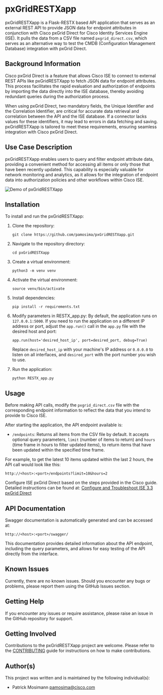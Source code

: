 # pxGridRESTXapp

pxGridRESTXapp is a Flask-RESTX based API application that serves as an external REST API to provide JSON data for endpoint attributes in conjunction with Cisco pxGrid Direct for Cisco Identity Services Engine (ISE). It pulls the data from a CSV file named `pxgrid_direct.csv`, which serves as an alternative way to test the CMDB (Configuration Management Database) integration with pxGrid Direct.

## Background Information

Cisco pxGrid Direct is a feature that allows Cisco ISE to connect to external REST APIs like pxGridRESTXapp to fetch JSON data for endpoint attributes. This process facilitates the rapid evaluation and authorization of endpoints by importing the data directly into the ISE database, thereby avoiding redundant queries during the authorization process.

When using pxGrid Direct, two mandatory fields, the Unique Identifier and the Correlation Identifier, are critical for accurate data retrieval and correlation between the API and the ISE database. If a connector lacks values for these identifiers, it may lead to errors in data fetching and saving. pxGridRESTXapp is tailored to meet these requirements, ensuring seamless integration with Cisco pxGrid Direct.

## Use Case Description

pxGridRESTXapp enables users to query and filter endpoint attribute data, providing a convenient method for accessing all items or only those that have been recently updated. This capability is especially valuable for network monitoring and analytics, as it allows for the integration of endpoint data into authorization policies and other workflows within Cisco ISE.

![Demo of pxGridRESTXapp](img/MerakiRADKitDemo.gif)

## Installation

To install and run the pxGridRESTXapp:

1. Clone the repository:

   ```
   git clone https://github.com/pamosima/pxGridRESTXapp.git
   ```

2. Navigate to the repository directory:

   ```
   cd pxGridRESTXapp
   ```

3. Create a virtual environment:

   ```
   python3 -m venv venv
   ```

4. Activate the virtual environment:

   ```
   source venv/bin/activate
   ```

5. Install dependencies:

   ```
   pip install -r requirements.txt
   ```

6. Modify parameters in RESTX_app.py:
   By default, the application runs on `127.0.0.1:5000`. If you need to run the application on a different IP address or port, adjust the `app.run()` call in the `app.py` file with the desired host and port:

   ```
   app.run(host='desired_host_ip', port=desired_port, debug=True)
   ```

   Replace `desired_host_ip` with your machine's IP address or `0.0.0.0` to listen on all interfaces, and `desired_port` with the port number you wish to use.

7. Run the application:

   ```
   python RESTX_app.py
   ```

## Usage

Before making API calls, modify the `pxgrid_direct.csv` file with the corresponding endpoint information to reflect the data that you intend to provide to Cisco ISE.

After starting the application, the API endpoint available is:

- `/endpoints`: Returns all items from the CSV file by default. It accepts optional query parameters, `limit` (number of items to return) and `hours` (time frame in hours to filter updated items), to return items that have been updated within the specified time frame.

For example, to get the latest 10 items updated within the last 2 hours, the API call would look like this:

```
http://<host>:<port>/endpoints?limit=10&hours=2
```

Configure ISE pxGrid Direct based on the steps provided in the Cisco guide. Detailed instructions can be found at: [Configure and Troubleshoot ISE 3.3 pxGrid Direct](https://www.cisco.com/c/en/us/support/docs/security/identity-services-engine-33/221004-configure-and-troubleshoot-ise-3-3-pxgri.html)

## API Documentation

Swagger documentation is automatically generated and can be accessed at:

```
http://<host>:<port>/swagger/
```

This documentation provides detailed information about the API endpoint, including the query parameters, and allows for easy testing of the API directly from the interface.

## Known Issues

Currently, there are no known issues. Should you encounter any bugs or problems, please report them using the GitHub Issues section.

## Getting Help

If you encounter any issues or require assistance, please raise an issue in the GitHub repository for support.

## Getting Involved

Contributions to the pxGridRESTXapp project are welcome. Please refer to the [CONTRIBUTING](./CONTRIBUTING.md) guide for instructions on how to make contributions.

## Author(s)

This project was written and is maintained by the following individual(s):

- Patrick Mosimann <pamosima@cisco.com>
